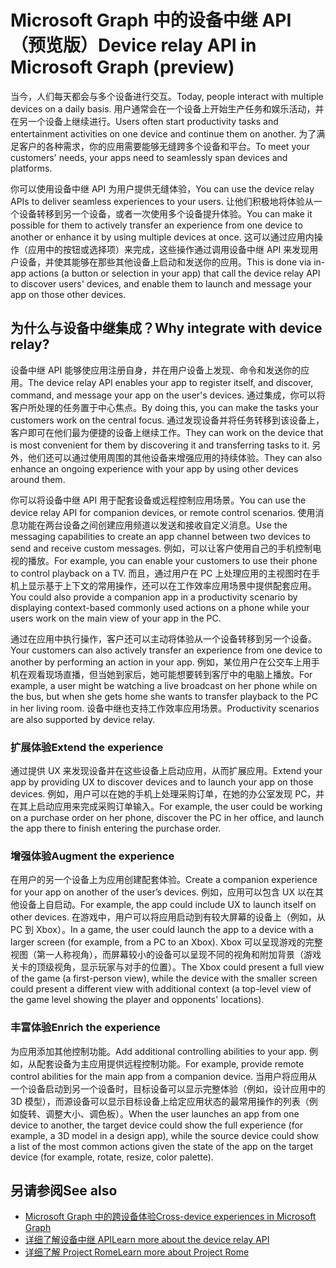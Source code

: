 # <a name="device-relay-api-in-microsoft-graph-preview"></a><span data-ttu-id="5363c-101">Microsoft Graph 中的设备中继 API（预览版）</span><span class="sxs-lookup"><span data-stu-id="5363c-101">Device relay API in Microsoft Graph (preview)</span></span>

<span data-ttu-id="5363c-102">当今，人们每天都会与多个设备进行交互。</span><span class="sxs-lookup"><span data-stu-id="5363c-102">Today, people interact with multiple devices on a daily basis.</span></span> <span data-ttu-id="5363c-103">用户通常会在一个设备上开始生产任务和娱乐活动，并在另一个设备上继续进行。</span><span class="sxs-lookup"><span data-stu-id="5363c-103">Users often start productivity tasks and entertainment activities on one device and continue them on another.</span></span> <span data-ttu-id="5363c-104">为了满足客户的各种需求，你的应用需要能够无缝跨多个设备和平台。</span><span class="sxs-lookup"><span data-stu-id="5363c-104">To meet your customers' needs, your apps need to seamlessly span devices and platforms.</span></span> 

<span data-ttu-id="5363c-105">你可以使用设备中继 API 为用户提供无缝体验，</span><span class="sxs-lookup"><span data-stu-id="5363c-105">You can use the device relay APIs to deliver seamless experiences to your users.</span></span> <span data-ttu-id="5363c-106">让他们积极地将体验从一个设备转移到另一个设备，或者一次使用多个设备提升体验。</span><span class="sxs-lookup"><span data-stu-id="5363c-106">You can make it possible for them to actively transfer an experience from one device to another or enhance it by using multiple devices at once.</span></span> <span data-ttu-id="5363c-107">这可以通过应用内操作（应用中的按钮或选择项）来完成，这些操作通过调用设备中继 API 来发现用户设备，并使其能够在那些其他设备上启动和发送你的应用。</span><span class="sxs-lookup"><span data-stu-id="5363c-107">This is done via in-app actions (a button or selection in your app) that call the device relay API to discover users' devices, and enable them to launch and message your app on those other devices.</span></span>

## <a name="why-integrate-with-device-relay"></a><span data-ttu-id="5363c-108">为什么与设备中继集成？</span><span class="sxs-lookup"><span data-stu-id="5363c-108">Why integrate with device relay?</span></span>

<span data-ttu-id="5363c-109">设备中继 API 能够使应用注册自身，并在用户设备上发现、命令和发送你的应用。</span><span class="sxs-lookup"><span data-stu-id="5363c-109">The device relay API enables your app to register itself, and discover, command, and message your app on the user's devices.</span></span> <span data-ttu-id="5363c-110">通过集成，你可以将客户所处理的任务置于中心焦点。</span><span class="sxs-lookup"><span data-stu-id="5363c-110">By doing this, you can make the tasks your customers work on the central focus.</span></span> <span data-ttu-id="5363c-111">通过发现设备并将任务转移到该设备上，客户即可在他们最为便捷的设备上继续工作。</span><span class="sxs-lookup"><span data-stu-id="5363c-111">They can work on the device that is most convenient for them by discovering it and transferring tasks to it.</span></span> <span data-ttu-id="5363c-112">另外，他们还可以通过使用周围的其他设备来增强应用的持续体验。</span><span class="sxs-lookup"><span data-stu-id="5363c-112">They can also enhance an ongoing experience with your app by using other devices around them.</span></span>

<span data-ttu-id="5363c-113">你可以将设备中继 API 用于配套设备或远程控制应用场景。</span><span class="sxs-lookup"><span data-stu-id="5363c-113">You can use the device relay API for companion devices, or remote control scenarios.</span></span> <span data-ttu-id="5363c-114">使用消息功能在两台设备之间创建应用频道以发送和接收自定义消息。</span><span class="sxs-lookup"><span data-stu-id="5363c-114">Use the messaging capabilities to create an app channel between two devices to send and receive custom messages.</span></span> <span data-ttu-id="5363c-115">例如，可以让客户使用自己的手机控制电视的播放。</span><span class="sxs-lookup"><span data-stu-id="5363c-115">For example, you can enable your customers to use their phone to control playback on a TV.</span></span> <span data-ttu-id="5363c-116">而且，通过用户在 PC 上处理应用的主视图时在手机上显示基于上下文的常用操作，还可以在工作效率应用场景中提供配套应用。</span><span class="sxs-lookup"><span data-stu-id="5363c-116">You could also provide a companion app in a productivity scenario by displaying context-based commonly used actions on a phone while your users work on the main view of your app in the PC.</span></span>

<span data-ttu-id="5363c-117">通过在应用中执行操作，客户还可以主动将体验从一个设备转移到另一个设备。</span><span class="sxs-lookup"><span data-stu-id="5363c-117">Your customers can also actively transfer an experience from one device to another by performing an action in your app.</span></span> <span data-ttu-id="5363c-118">例如，某位用户在公交车上用手机在观看现场直播，但当她到家后，她可能想要转到客厅中的电脑上播放。</span><span class="sxs-lookup"><span data-stu-id="5363c-118">For example, a user might be watching a live broadcast on her phone while on the bus, but when she gets home she wants to transfer playback to the PC in her living room.</span></span> <span data-ttu-id="5363c-119">设备中继也支持工作效率应用场景。</span><span class="sxs-lookup"><span data-stu-id="5363c-119">Productivity scenarios are also supported by device relay.</span></span> 

### <a name="extend-the-experience"></a><span data-ttu-id="5363c-120">扩展体验</span><span class="sxs-lookup"><span data-stu-id="5363c-120">Extend the experience</span></span>

<span data-ttu-id="5363c-121">通过提供 UX 来发现设备并在这些设备上启动应用，从而扩展应用。</span><span class="sxs-lookup"><span data-stu-id="5363c-121">Extend your app by providing UX to discover devices and to launch your app on those devices.</span></span> <span data-ttu-id="5363c-122">例如，用户可以在她的手机上处理采购订单，在她的办公室发现 PC，并在其上启动应用来完成采购订单输入。</span><span class="sxs-lookup"><span data-stu-id="5363c-122">For example, the user could be working on a purchase order on her phone, discover the PC in her office, and launch the app there to finish entering the purchase order.</span></span>  

### <a name="augment-the-experience"></a><span data-ttu-id="5363c-123">增强体验</span><span class="sxs-lookup"><span data-stu-id="5363c-123">Augment the experience</span></span>

<span data-ttu-id="5363c-124">在用户的另一个设备上为应用创建配套体验。</span><span class="sxs-lookup"><span data-stu-id="5363c-124">Create a companion experience for your app on another of the user’s devices.</span></span> <span data-ttu-id="5363c-125">例如，应用可以包含 UX 以在其他设备上自启动。</span><span class="sxs-lookup"><span data-stu-id="5363c-125">For example, the app could include UX to launch itself on other devices.</span></span> <span data-ttu-id="5363c-126">在游戏中，用户可以将应用启动到有较大屏幕的设备上（例如，从 PC 到 Xbox）。</span><span class="sxs-lookup"><span data-stu-id="5363c-126">In a game, the user could launch the app to a device with a larger screen (for example, from a PC to an Xbox).</span></span> <span data-ttu-id="5363c-127">Xbox 可以呈现游戏的完整视图（第一人称视角），而屏幕较小的设备可以呈现不同的视角和附加背景（游戏关卡的顶级视角，显示玩家与对手的位置）。</span><span class="sxs-lookup"><span data-stu-id="5363c-127">The Xbox could present a full view of the game (a first-person view), while the device with the smaller screen could present a different view with additional context (a top-level view of the game level showing the player and opponents' locations).</span></span>  

### <a name="enrich-the-experience"></a><span data-ttu-id="5363c-128">丰富体验</span><span class="sxs-lookup"><span data-stu-id="5363c-128">Enrich the experience</span></span>

<span data-ttu-id="5363c-129">为应用添加其他控制功能。</span><span class="sxs-lookup"><span data-stu-id="5363c-129">Add additional controlling abilities to your app.</span></span> <span data-ttu-id="5363c-130">例如，从配套设备为主应用提供远程控制功能。</span><span class="sxs-lookup"><span data-stu-id="5363c-130">For example, provide remote control abilities for the main app from a companion device.</span></span> <span data-ttu-id="5363c-131">当用户将应用从一个设备启动到另一个设备时，目标设备可以显示完整体验（例如，设计应用中的 3D 模型），而源设备可以显示目标设备上给定应用状态的最常用操作的列表（例如旋转、调整大小、调色板）。</span><span class="sxs-lookup"><span data-stu-id="5363c-131">When the user launches an app from one device to another, the target device could show the full experience (for example, a 3D model in a design app), while the source device could show a list of the most common actions given the state of the app on the target device (for example, rotate, resize, color palette).</span></span>

## <a name="see-also"></a><span data-ttu-id="5363c-132">另请参阅</span><span class="sxs-lookup"><span data-stu-id="5363c-132">See also</span></span>

- [<span data-ttu-id="5363c-133">Microsoft Graph 中的跨设备体验</span><span class="sxs-lookup"><span data-stu-id="5363c-133">Cross-device experiences in Microsoft Graph</span></span>](cross-device-concept-overview.md)
- [<span data-ttu-id="5363c-134">详细了解设备中继 API</span><span class="sxs-lookup"><span data-stu-id="5363c-134">Learn more about the device relay API</span></span>](../api-reference/beta/resources/project_rome_overview.md)
- [<span data-ttu-id="5363c-135">详细了解 Project Rome</span><span class="sxs-lookup"><span data-stu-id="5363c-135">Learn more about Project Rome</span></span>](http://aka.ms/projectrome)
